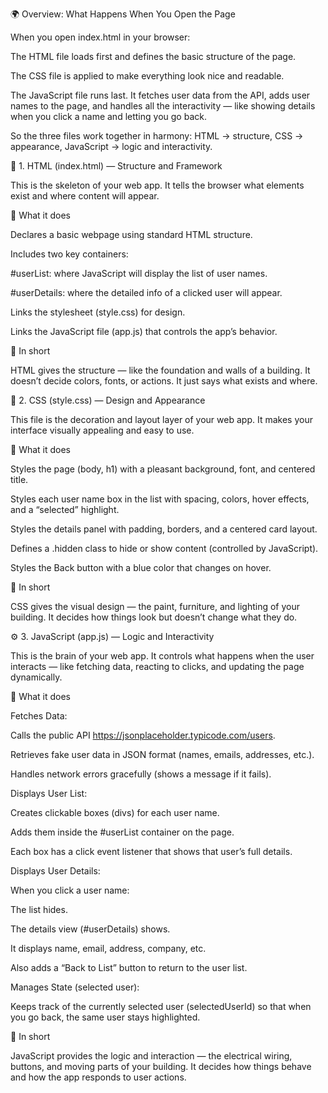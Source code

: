 🌍 Overview: What Happens When You Open the Page

When you open index.html in your browser:

The HTML file loads first and defines the basic structure of the page.

The CSS file is applied to make everything look nice and readable.

The JavaScript file runs last. It fetches user data from the API, adds user names to the page, and handles all the interactivity — like showing details when you click a name and letting you go back.

So the three files work together in harmony:
HTML → structure, CSS → appearance, JavaScript → logic and interactivity.

🧱 1. HTML (index.html) — Structure and Framework

This is the skeleton of your web app.
It tells the browser what elements exist and where content will appear.

🔹 What it does

Declares a basic webpage using standard HTML structure.

Includes two key containers:

#userList: where JavaScript will display the list of user names.

#userDetails: where the detailed info of a clicked user will appear.

Links the stylesheet (style.css) for design.

Links the JavaScript file (app.js) that controls the app’s behavior.

🔹 In short

HTML gives the structure — like the foundation and walls of a building.
It doesn’t decide colors, fonts, or actions. It just says what exists and where.

🎨 2. CSS (style.css) — Design and Appearance

This file is the decoration and layout layer of your web app.
It makes your interface visually appealing and easy to use.

🔹 What it does

Styles the page (body, h1) with a pleasant background, font, and centered title.

Styles each user name box in the list with spacing, colors, hover effects, and a “selected” highlight.

Styles the details panel with padding, borders, and a centered card layout.

Defines a .hidden class to hide or show content (controlled by JavaScript).

Styles the Back button with a blue color that changes on hover.

🔹 In short

CSS gives the visual design — the paint, furniture, and lighting of your building.
It decides how things look but doesn’t change what they do.

⚙️ 3. JavaScript (app.js) — Logic and Interactivity

This is the brain of your web app.
It controls what happens when the user interacts — like fetching data, reacting to clicks, and updating the page dynamically.

🔹 What it does

Fetches Data:

Calls the public API https://jsonplaceholder.typicode.com/users.

Retrieves fake user data in JSON format (names, emails, addresses, etc.).

Handles network errors gracefully (shows a message if it fails).

Displays User List:

Creates clickable boxes (divs) for each user name.

Adds them inside the #userList container on the page.

Each box has a click event listener that shows that user’s full details.

Displays User Details:

When you click a user name:

The list hides.

The details view (#userDetails) shows.

It displays name, email, address, company, etc.

Also adds a “Back to List” button to return to the user list.

Manages State (selected user):

Keeps track of the currently selected user (selectedUserId) so that when you go back, the same user stays highlighted.

🔹 In short

JavaScript provides the logic and interaction — the electrical wiring, buttons, and moving parts of your building.
It decides how things behave and how the app responds to user actions.
